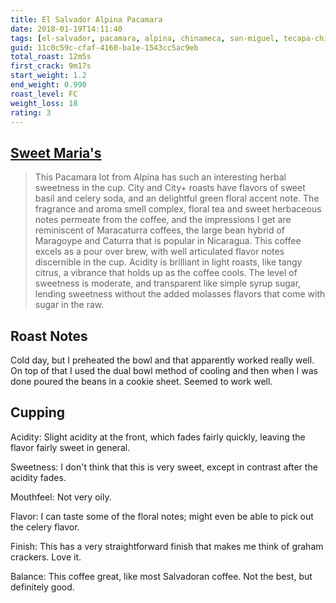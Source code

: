 ```yaml
---
title: El Salvador Alpina Pacamara
date: 2018-01-19T14:11:40
tags: [el-salvador, pacamara, alpina, chinameca, san-miguel, tecapa-chinameca ]
guid: 11c0c59c-cfaf-4160-ba1e-1543cc5ac9eb
total_roast: 12m5s
first_crack: 9m17s
start_weight: 1.2
end_weight: 0.990
roast_level: FC
weight_loss: 18
rating: 3
---
```


## [Sweet Maria's][sm]

[sm]: https://web.archive.org/web/20171110224449/https://www.sweetmarias.com/product/el-salvador-alpina-pacamara

> This Pacamara lot from Alpina has such an interesting herbal sweetness in the
> cup. City and City+ roasts have flavors of sweet basil and celery soda, and an
> delightful green floral accent note. The fragrance and aroma smell complex,
> floral tea and sweet herbaceous notes permeate from the coffee, and the
> impressions I get are reminiscent of Maracaturra coffees, the large bean
> hybrid of Maragoype and Caturra that is popular in Nicaragua. This coffee
> excels as a pour over brew, with well articulated flavor notes discernible in
> the cup. Acidity is brilliant in light roasts, like tangy citrus, a vibrance
> that holds up as the coffee cools. The level of sweetness is moderate, and
> transparent like simple syrup sugar, lending sweetness without the added
> molasses flavors that come with sugar in the raw.

## Roast Notes

Cold day, but I preheated the bowl and that apparently worked really well.  On
top of that I used the dual bowl method of cooling and then when I was done
poured the beans in a cookie sheet.  Seemed to work well.

## Cupping

Acidity: Slight acidity at the front, which fades fairly quickly, leaving the
flavor fairly sweet in general.

Sweetness: I don't think that this is very sweet, except in contrast after the
acidity fades.

Mouthfeel: Not very oily.

Flavor: I can taste some of the floral notes; might even be able to pick out the
celery flavor.

Finish: This has a very straightforward finish that makes me think of graham
crackers.  Love it.

Balance: This coffee great, like most Salvadoran coffee.  Not the best, but
definitely good.
